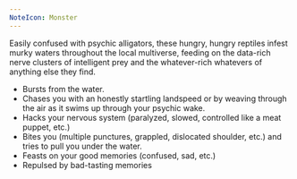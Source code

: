 ```yaml
---
NoteIcon: Monster
---
```

Easily confused with psychic alligators, these hungry, hungry reptiles infest murky waters throughout the local multiverse, feeding on the data-rich nerve clusters of intelligent prey and the whatever-rich whatevers of anything else they find.

- Bursts from the water.
- Chases you with an honestly startling landspeed or by weaving through the air as it swims up through your psychic wake.
- Hacks your nervous system (paralyzed, slowed, controlled like a meat puppet, etc.)
- Bites you (multiple punctures, grappled, dislocated shoulder, etc.) and tries to pull you under the water.
- Feasts on your good memories (confused, sad, etc.)
- Repulsed by bad-tasting memories